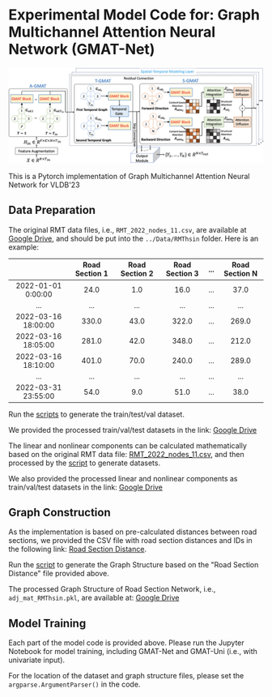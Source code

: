 
# Experimental Model Code for: Graph Multichannel Attention Neural Network (GMAT-Net)

![RMT-dataset](../Figure/gmat_net.png "Model Architecture")

This is a Pytorch implementation of Graph Multichannel Attention Neural Network for VLDB'23

## Data Preparation
The original RMT data files, i.e., `RMT_2022_nodes_11.csv`, are available at [Google Drive](https://drive.google.com/drive/folders/1kI1dNpAljk0C2WQdOdn2vCJazdWzN9Ny?usp=sharing), and should be
put into the `../Data/RMThsin` folder.
Here is an example:

|                     | Road Section 1 | Road Section 2 | Road Section 3 | ... | Road Section N |
|:-------------------:|:--------------:|:--------------:|:--------------:|:--------------:|:--------------:|
| 2022-01-01 0:00:00 |   24.0        |   1.0        |   16.0        |    ...         |    37.0         |
|         ...         |    ...         |    ...         |    ...         |    ...         |    ...         |
| 2022-03-16 18:00:00 |   330.0        |   43.0        |   322.0        |    ...         |    269.0         |
| 2022-03-16 18:05:00 |   281.0        |   42.0        |   348.0        |    ...         |    212.0         |
| 2022-03-16 18:10:00 |   401.0        |   70.0         |   240.0        |    ...         |    289.0         |
|         ...         |    ...         |    ...         |    ...         |    ...         |    ...         |
| 2022-03-31 23:55:00 |   54.0        |   9.0        |   51.0        |    ...         |    38.0         |


Run the [scripts](https://github.com/liyaguang/DCRNN/blob/master/scripts/generate_training_data.py) to generate the train/test/val dataset.

We provided the processed train/val/test datasets in the link: [Google Drive](https://drive.google.com/drive/folders/13ERd3wZFOe41RJ8CXyg_Q9U5XaS_HYrz?usp=share_link)

The linear and nonlinear components can be calculated mathematically based on the original RMT data file: [RMT_2022_nodes_11.csv](https://drive.google.com/drive/folders/1kI1dNpAljk0C2WQdOdn2vCJazdWzN9Ny?usp=sharing), and then processed by the [script](https://github.com/liyaguang/DCRNN/blob/master/scripts/generate_training_data.py) to generate datasets.

We also provided the processed linear and nonlinear components as train/val/test datasets in the link: [Google Drive](https://drive.google.com/drive/folders/1NrRM7VW48XgOVr9dV2hW4thh5VR1XqdF?usp=share_link)

## Graph Construction
As the implementation is based on pre-calculated distances between road sections, we provided the CSV file with road section distances and IDs in the following link: [Road Section Distance](https://drive.google.com/file/d/1T4SAfwdLSAtR6hcPL-BmHzbEjdtlJEfc/view?usp=share_link). 

Run the [script](https://github.com/liyaguang/DCRNN/blob/master/scripts/gen_adj_mx.py) to generate the Graph Structure based on the "Road Section Distance" file provided above.

The processed Graph Structure of Road Section Network, i.e., `adj_mat_RMThsin.pkl`, are available at: [Google Drive](https://drive.google.com/file/d/1pWSCuEsGLT93ggR3asCeOVuuX5btliOR/view?usp=share_link)   

## Model Training

Each part of the model code is provided above. Please run the Jupyter Notebook for model training, including GMAT-Net and GMAT-Uni (i.e., with univariate input). 

For the location of the dataset and graph structure files, please set the `argparse.ArgumentParser()` in the code.

